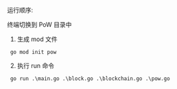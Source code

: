 运行顺序:

终端切换到 PoW 目录中

1. 生成 mod 文件
```shell
 go mod init pow
```
2. 执行 run 命令
```shell
 go run .\main.go .\block.go .\blockchain.go .\pow.go
```